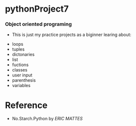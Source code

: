 # pythonProject7
### Object oriented programing
* This is just my practice projects as a biginner learing about:
 - loops
 - tuples
 - dictonaries
 - list
 - fuctions
 - classes
 - user input
 - parenthesis
 - variables
# Reference
* No.Starch.Python by *ERIC MATTES*
